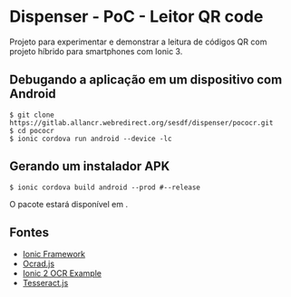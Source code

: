 # Dispenser - PoC - Leitor QR code
Projeto para experimentar e demonstrar a leitura de códigos QR com projeto híbrido para smartphones com Ionic 3.

## Debugando a aplicação em um dispositivo com Android
```
$ git clone https://gitlab.allancr.webredirect.org/sesdf/dispenser/pococr.git
$ cd pococr
$ ionic cordova run android --device -lc
```

## Gerando um instalador APK
```
$ ionic cordova build android --prod #--release
```
O pacote estará disponível em .

## Fontes
* [Ionic Framework](https://ionicframework.com/docs/)
* [Ocrad.js](antimatter15.com/ocrad.js/demo.html)
* [Ionic 2 OCR Example](https://github.com/matiastucci/ionic-ocr-example)
* [Tesseract.js](tesseract.projectnaptha.com)